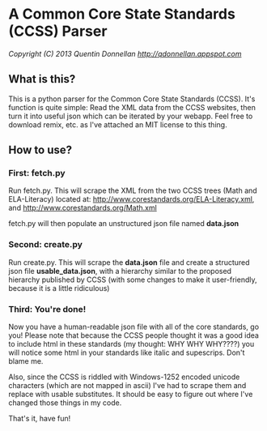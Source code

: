 # A Common Core State Standards (CCSS) Parser
*Copyright (C) 2013 Quentin Donnellan*
*http://qdonnellan.appspot.com*

## What is this?
This is a python parser for the Common Core State Standards (CCSS). It's function is quite simple: Read the XML data from the CCSS websites, then turn it into useful json which can be iterated by your webapp. Feel free to download remix, etc. as I've attached an MIT license to this thing.

## How to use?

### First: fetch.py
Run fetch.py. This will scrape the XML from the two CCSS trees (Math and ELA-Literacy) located at: http://www.corestandards.org/ELA-Literacy.xml, and http://www.corestandards.org/Math.xml

fetch.py will then populate an unstructured json file named **data.json**

### Second: create.py
Run create.py. This will scrape the **data.json** file and create a structured json file **usable_data.json**, with a hierarchy similar to the proposed hierarchy published by CCSS (with some changes to make it user-friendly, because it is a little ridiculous)

### Third: You're done!
Now you have a human-readable json file with all of the core standards, go you! Please note that because the CCSS people thought it was a good idea to include html in these standards (my thought: WHY WHY WHY????) you will notice some html in your standards like italic and supescrips. Don't blame me.

Also, since the CCSS is riddled with Windows-1252 encoded unicode characters (which are not mapped in ascii) I've had to scrape them and replace with usable substitutes. It should be easy to figure out where I've changed those things in my code. 

That's it, have fun!
